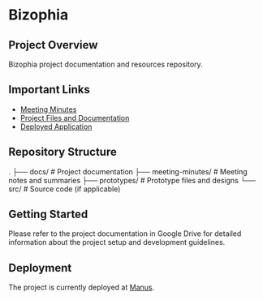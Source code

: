 # Bizophia

## Project Overview
Bizophia project documentation and resources repository.

## Important Links
- [Meeting Minutes](https://docs.google.com/document/d/12GQTaMYiW6j_Lqhl7k0CReBZ9vQ78V2c6Decb2a1HNg/edit?usp=drive_link)
- [Project Files and Documentation](https://drive.google.com/drive/folders/1tEXqpLAj38bldeYVjzoZWxUyqAmxq3ke?usp=drive_link)
- [Deployed Application](https://ylsvvwpq.manus.space/)

## Repository Structure
.
├── docs/               # Project documentation
├── meeting-minutes/    # Meeting notes and summaries
├── prototypes/        # Prototype files and designs
└── src/              # Source code (if applicable)

## Getting Started
Please refer to the project documentation in Google Drive for detailed information about the project setup and development guidelines.

## Deployment
The project is currently deployed at [Manus](https://ylsvvwpq.manus.space/).